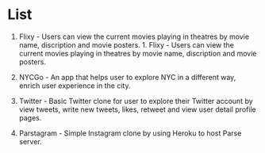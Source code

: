 # List
  1. Flixy - Users can view the current movies playing in theatres by movie name, discription and movie posters.	1. Flixy - Users can view the current movies playing in theatres by movie name, discription and movie posters.
  
  2. NYCGo - An app that helps user to explore NYC in a different way, enrich user experience in the city. 
  
  3. Twitter - Basic Twitter clone for user to explore their Twitter account by view tweets, write new tweets, likes, retweet and view user detail profile pages.  

  4. Parstagram - Simple Instagram clone by using Heroku to host Parse server.

